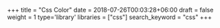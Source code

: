 +++
title = "Css Color"
date = 2018-07-26T00:03:28+06:00
draft = false
weight = 1
type='library'
libraries = ["css"]
search_keyword = "css"
+++

